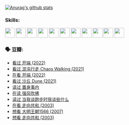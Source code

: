 
[![Anurag's github stats](https://github-readme-stats.vercel.app/api?username=w940853815)](https://github.com/anuraghazra/github-readme-stats)

### Skills:

<code><img height="32" src="https://cdn.jsdelivr.net/npm/simple-icons@v5/icons/python.svg"></code>
<code><img height="32" src="https://cdn.jsdelivr.net/npm/simple-icons@v5/icons/javascript.svg"></code>
<code><img height="32" src="https://cdn.jsdelivr.net/npm/simple-icons@v5/icons/django.svg"></code>
<code><img height="32" src="https://cdn.jsdelivr.net/npm/simple-icons@v5/icons/flask.svg"></code>
<code><img height="32" src="https://cdn.jsdelivr.net/npm/simple-icons@v5/icons/vuetify.svg"></code>
<code><img height="32" src="https://cdn.jsdelivr.net/npm/simple-icons@v5/icons/git.svg"></code>
<code><img height="32" src="https://cdn.jsdelivr.net/npm/simple-icons@v5/icons/docker.svg"></code>
<code><img height="32" src="https://cdn.jsdelivr.net/npm/simple-icons@v5/icons/postgresql.svg"></code>
<code><img height="32" src="https://cdn.jsdelivr.net/npm/simple-icons@v5/icons/elasticsearch.svg"></code>
<code><img height="32" src="https://cdn.jsdelivr.net/npm/simple-icons@v5/icons/macos.svg"></code>
<code><img height="32" src="https://cdn.jsdelivr.net/npm/simple-icons@v5/icons/linux.svg"></code>

### 🗣 豆瓣:

<!-- DOUBAN-ACTIVITIES:START -->
- [看过 开端‎ (2022)](https://www.douban.com/people/136069238/status/3737530861/?_i=43429878)
- [看过 混沌行走 Chaos Walking‎ (2021)](https://www.douban.com/people/136069238/status/3734828206/?_i=43429878)
- [在看 开端‎ (2022)](https://www.douban.com/people/136069238/status/3733533297/?_i=43429878)
- [看过 沙丘 Dune‎ (2021)](https://www.douban.com/people/136069238/status/3726869471/?_i=43429878)
- [读过 置身事内](https://www.douban.com/people/136069238/status/3726223867/?_i=43429878)
- [在读 强风吹拂](https://www.douban.com/people/136069238/status/3725395475/?_i=43429878)
- [读过 当我谈跑步时我谈些什么](https://www.douban.com/people/136069238/status/3715422296/?_i=43429878)
- [在看 走向共和‎ (2003)](https://www.douban.com/people/136069238/status/3711470443/?_i=43429878)
- [想看 大明王朝1566‎ (2007)](https://www.douban.com/people/136069238/status/3710980213/?_i=43429878)
- [想看 走向共和‎ (2003)](https://www.douban.com/people/136069238/status/3710980002/?_i=43429878)
<!-- DOUBAN-ACTIVITIES:END -->
<!--
**w940853815/w940853815** is a ✨ _special_ ✨ repository because its `README.md` (this file) appears on your GitHub profile.

Here are some ideas to get you started:

- 🔭 I’m currently working on ...
- 🌱 I’m currently learning ...
- 👯 I’m looking to collaborate on ...
- 🤔 I’m looking for help with ...
- 💬 Ask me about ...
- 📫 How to reach me: ...
- 😄 Pronouns: ...
- ⚡ Fun fact: ...
-->
